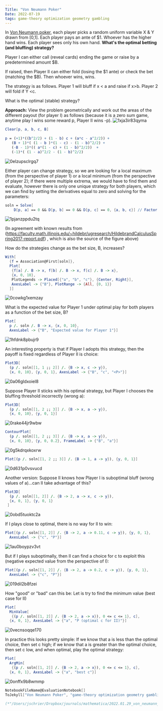 ```yaml
---
Title: "Von Neumann Poker"
Date: 2022-07-19
tags: game-theory optimization geometry gambling
---
```


In [Von Neumann poker](https://mindyourdecisions.com/blog/2015/01/20/game-theory-tuesdays-von-neumann-poker/), each player picks a random uniform variable X & Y drawn from [0,1].  Each player pays an ante of $1.  Whoever has the higher hand wins.  Each player sees only his own hand. **What's the optimal betting (and bluffing) strategy?**

Player I can either call (reveal cards) ending the game or raise by a predetermined amount $B.

If raised, then Player II can either fold (losing the $1 ante) or check the bet (matching the $B).  Then whoever wins, wins.

The strategy is as follows.  Player 1 will bluff if x < a and raise if x>b.  Player 2 will fold if Y <c.  

What is the optimal (stable) strategy?

**Approach:**  View the problem geometrically and work out the areas of the different payout (for player I) as follows (because it is a zero sum game, anytime play I wins some reward p, Player II wins -p).
  ![1xja3ir83qyma](/blog/images/2022/7/19/1xja3ir83qyma.png)

```mathematica
Clear[p, a, b, c, B] 
 
p = (+1)*((b^2/2) + (1 - b) c + (a*c - a^2/2)) + 
   (B + 1)*( (1 - b )*(1 - c) - (1 - b)^2/2) + 
   (-B - 1)*(( a*(1 - c) + (1 - b)^2/2))  + 
   (-1)*( (1 - a)^2/2 - (1 - b)^2/2)

```

![0elzupsclrgq7](/blog/images/2022/7/19/0elzupsclrgq7.png)

Either player can change strategy, so we are looking for a local maximum (from the perspective of player 1) or a local minimum (from the perspective of player 2); if there were multiple extrema, we would have to find them and evaluate, however there is only one unique strategy for both players, which we can find by setting the derivatives equal to zero and solving for the parameters:

```mathematica
soln = Solve[
    D[p, a] == 0 && D[p, b] == 0 && D[p, c] == 0, {a, b, c}] // Factor
```

![1pjanzppdu2tq](/blog/images/2022/7/19/1pjanzppdu2tq.png)

(In agreement with known results from (https://faculty.math.illinois.edu/~hildebr/ugresearch/HildebrandCalculusSpring2017-report.pdf) , which is also the source of the figure above)

How do the strategies change as the bet size, B, increases?

```mathematica
With[
  {f = Association@First[soln]}, 
  Plot[
   {f[a] /. B -> x, f[b] /. B -> x, f[c] /. B -> x}, 
   {x, 0, 10}, 
   PlotLegends -> Placed[{"a", "b", "c"}, {Center, Right}], 
   AxesLabel -> {"B"}, PlotRange -> {All, {0, 1}} 
  ]]
```

![0cowkg1xemzay](/blog/images/2022/7/19/0cowkg1xemzay.png)

What is the expected value for Player 1 under optimal play for both players as a function of the bet size, B?

```mathematica
Plot[
  p /. soln /. B -> x, {x, 0, 10}, 
  AxesLabel -> {"B", "Expected value for Player 1"}]
```

![1hfdnk8pbujr9](/blog/images/2022/7/19/1hfdnk8pbujr9.png)

An interesting property is that if Player I adopts this strategy, then the payoff is fixed regardless of Player II is choice:

```mathematica
Plot3D[
  (p /. soln[[1, 1 ;; 2]] /. {B -> x, c -> y}), 
  {x, 0, 10}, {y, 0, 1}, AxesLabel -> {"B", "c", "<P>"}]
```

![0a06gldxoiel8](/blog/images/2022/7/19/0a06gldxoiel8.png)

Suppose Player II sticks with his optimal strategy, but Player I chooses the bluffing threshold incorrectly (wrong a):

```mathematica
Plot3D[
  (p /. soln[[1, 2 ;; 3]] /. {B -> x, a -> y}), 
  {x, 0, 10}, {y, 0, 1}]
```

![0rake44jr9wbw](/blog/images/2022/7/19/0rake44jr9wbw.png)

```mathematica
ContourPlot[
  (p /. soln[[1, 2 ;; 3]] /. {B -> x, a -> y}), 
  {x, 0, 10}, {y, 0, 0.2}, FrameLabel -> {"B", "a"}]
```

![0g5kdrqxkoxrw](/blog/images/2022/7/19/0g5kdrqxkoxrw.png)

```mathematica
Plot[(p /. soln[[1, 2 ;; 3]] /. {B -> 1, a -> y}), {y, 0, 1}]
```

![0d631p0vsvucd](/blog/images/2022/7/19/0d631p0vsvucd.png)

Another version: Suppose  II knows how Player I is suboptimal bluff (wrong values of a)...can II take advantage of this?

```mathematica
Plot3D[
  (p /. soln[[1, 2]] /. {B -> 2, a -> x, c -> y}), 
  {x, 0, 1}, {y, 0, 1} 
 ]
```

![0obd5tuoktc2a](/blog/images/2022/7/19/0obd5tuoktc2a.png)

If I plays close to optimal, there is no way for II to win:

```mathematica
Plot[(p /. soln[[1, 2]] /. {B -> 2, a -> 0.11, c -> y}), {y, 0, 1}, 
  AxesLabel -> {"c", "P"}]
```

![1au0boypzv3vt](/blog/images/2022/7/19/1au0boypzv3vt.png)

But if I plays suboptimally, then II can find a choice for c to exploit this (negative expected value from the perspective of I):

```mathematica
Plot[(p /. soln[[1, 2]] /. {B -> 2, a -> 0.2, c -> y}), {y, 0, 1}, 
  AxesLabel -> {"c", "P"}]
```

![019dil2b8fzei](/blog/images/2022/7/19/019dil2b8fzei.png)

How "good" or "bad" can this be:  Let is try to find the minimum value (best case for II) 

```mathematica
Plot[
  MinValue[
   {(p /. soln[[1, 2]] /. {B -> 2, a -> x}), 0 <= c <= 1}, c], 
  {x, 0, 1}, AxesLabel -> {"a", "P (optimal c for II)"}]
```

![0vecnsoqqe170](/blog/images/2022/7/19/0vecnsoqqe170.png)

In practice this looks pretty simple:  If we know that a is less than the optimal choice, then set c high; if we know that  a is greater than the optimal choice, then set c low, and when optimal, play the optimal strategy:

```mathematica
Plot[
  ArgMin[
   {(p /. soln[[1, 2]] /. {B -> 2, a -> x}), 0 <= c <= 1}, c], 
  {x, 0, 1}, AxesLabel -> {"a", "best c"}]
```

![0onffx9b8wmmp](/blog/images/2022/7/19/0onffx9b8wmmp.png)

```mathematica
NotebookFileName@EvaluationNotebook[]
ToJekyll["Von Neumann Poker", "game-theory optimization geometry gambling"];

(*"/Users/jschrier/Dropbox/journals/mathematica/2022.01.29_von_neumann_poker.nb"*)
```

```mathematica

```

